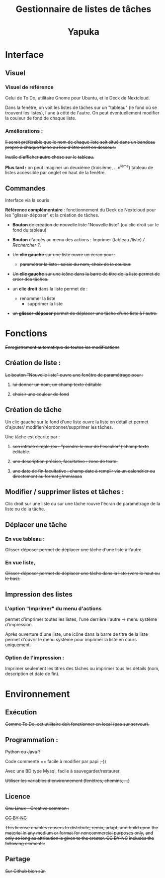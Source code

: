 # <p align="center">Gestionnaire de listes de tâches</p>

# <p align="center">Yapuka</p>

# Interface

## Visuel

### Visuel de référence

Celui de To Do, utilitaire Gnome pour Ubuntu, et le Deck de Nextcloud.

Dans la fenêtre, on voit les listes de tâches sur un \"tableau\" (le
fond où se trouvent les listes), l\'une à côté de l\'autre. On peut
éventuellement modifier la couleur de fond de chaque liste.

### Améliorations :

~~Il serait préférable que le nom de chaque liste soit situé dans un bandeau propre à chaque tâche au lieu d\'être écrit en dessous.~~

~~Inutile d\'afficher autre chose sur le tableau.~~

**Plus tard :** on peut imaginer un deuxième (troisième, \...n<sup>ième</sup>)
tableau de listes accessible par onglet en haut de la fenêtre.

## Commandes

Interface via la souris 

**Référence complémentaire** : fonctionnement du Deck de Nextcloud pour
les \"glisser-déposer\" et la création de tâches.

- ~~**Bouton** de création de nouvelle liste \"Nouvelle liste\"~~ (ou clic droit sur le fond du tableau)

- **Bouton** d\'accès au menu des actions : Imprimer (tableau /liste) */ Rechercher ?*.

- ~~Un **clic gauche** sur une liste ouvre un écran pour :~~
  - ~~paramétrer la liste : saisie du nom, choix de la couleur.~~

- ~~Un **clic gauche** sur une icône dans la barre de titre de la liste permet de créer des tâches.~~

- un **clic droit** dans la liste permet de :
  - renommer la liste
    - supprimer la liste

- ~~un **glisser-déposer** permet de déplacer une tâche d\'une liste à l\'autre.~~

# Fonctions

~~Enregistrement automatique de toutes les modifications~~

## Création de liste :

~~Le bouton \"Nouvelle liste\" ouvre une fenêtre de paramétrage pour :~~

1. ~~lui donner un nom, un champ texte éditable~~

2. ~~choisir une couleur de fond~~

## Création de tâche

Un clic gauche sur le fond d\'une liste ouvre la liste en détail et
permet d\'ajouter/ modifier/réordonner/supprimer les tâches.

~~Une tâche est décrite par :~~

1. ~~son intitulé simple (ex : \"peindre le mur de l\'escalier\") champ texte éditable.~~

2. ~~une description précise, facultative : zone de texte.~~

3. ~~une date de fin facultative : champ date à remplir via un calendrier ou directement au format jj/mm/aaaa~~

## Modifier / supprimer listes et tâches : 

Clic droit sur une liste ou sur une tâche rouvre l\'écran de paramétrage
de la liste ou de la tâche.

## Déplacer une tâche

### En vue tableau : 

~~Glisser-déposer permet de déplacer une tâche d\'une liste à l\'autre~~

### En vue liste, 

~~Glisser-déposer permet de déplacer une tâche dans la liste (vers le haut ou le bas).~~

## Impression des listes

### L\'option \"Imprimer\" du menu d\'actions

permet d\'imprimer toutes les listes, l\'une derrière l\'autre → menu
système d\'impression.

Après ouverture d\'une liste, une icône dans la barre de titre de la
liste permet d\'ouvrir le menu système pour imprimer la liste en cours
uniquement.

### Option de l\'impression : 

Imprimer seulement les titres des tâches ou imprimer tous les détails
(nom, description et date de fin).

# Environnement

## Exécution

~~Comme To Do, cet utilitaire doit fonctionner en local (pas sur serveur).~~

## Programmation : 

~~Python ou Java ?~~

Code commenté == facile à modifier par papi ;-))

Avec une BD type Mysql, facile à sauvegarder/restaurer.

~~Utiliser les variables d\'environnement (fenêtres, chemins, \...)~~

## Licence

~~Gnu Linux - Creative common :~~

~~[CC BY-NC](https://creativecommons.org/licenses/by-nc/4.0/)~~

~~This license enables reusers to distribute, remix, adapt, and build upon~~
~~the material in any medium or format for noncommercial purposes only,~~
~~and only so long as attribution is given to the creator. CC BY-NC~~
~~includes the following elements:~~

## Partage 

~~Sur Github bien sûr.~~

